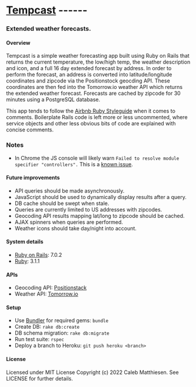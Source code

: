 # [Tempcast](https://tempcast.herokuapp.com) ------

### Extended weather forecasts.

#### Overview
Tempcast is a simple weather forecasting app built using Ruby on Rails that returns the current temperature,
the low/high temp, the weather description and icon, and a full 16 day extended forecast by address. In order
to perform the forecast, an address is converted into latitude/longitude coordinates and zipcode 
via the Positionstock geocding API. These coordinates are then fed into the Tomorrow.io weather API which
returns the extended weather forecast. Forecasts are cached by zipcode for 30 minutes using a
PostgreSQL database.

This app tends to follow the [Airbnb Ruby Styleguide](https://github.com/airbnb/ruby#commenting)
when it comes to comments. Boilerplate Rails code is left more or less uncommented, where service objects
and other less obvious bits of code are explained with concise comments.

### Notes
* In Chrome the JS console will likely warn `Failed to resolve module specifier "controllers".` This is a [known issue](https://github.com/rails/importmap-rails#expected-errors-from-using-the-es-module-shim).

#### Future improvements
* API queries should be made asynchronously.
* JavaScript should be used to dynamically display results after a query.
* DB cache should be swept when stale.
* Queries are currently limited to US addresses with zipcodes.
* Geocoding API results mapping lat/long to zipcode should be cached.
* AJAX spinners when queries are performed.
* Weather icons should take day/night into account.

#### System details
* [Ruby on Rails](https://rubyonrails.org): 7.0.2
* [Ruby](https://www.ruby-lang.org): 3.1.1

#### APIs
* Geocoding API: [Positionstack](https://positionstack.com/documentation)
* Weather API: [Tomorrow.io](https://www.tomorrow.io/weather-api)

#### Setup
* Use [Bundler](https://bundler.io) for required gems: `bundle`
* Create DB: `rake db:create`
* DB schema migration: `rake db:migrate`
* Run test suite: `rspec`
* Deploy a branch to Heroku: `git push heroku <branch>`

#### License
Licensed under MIT License Copyright (c) 2022 Caleb Matthiesen. See LICENSE for further details.
